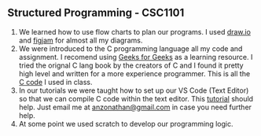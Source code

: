 
## Structured Programming - CSC1101

1. We learned how to use flow charts to plan our programs. I used [draw.io](https://app.diagrams.net/) and [figjam](https://www.figma.com/figjam/) for almost all my diagrams.
2. We were introduced to the C programming language all my code and assignment. I recomend using [Geeks for Geeks](https://www.geeksforgeeks.org/c-programming-language/) as a learning resource. I tried the orignal C lang book by the creators of C and I found it pretty high level and written for a more experience programmer. This is all the [C code](https://github.com/anzonathan/UCU-BSCS/tree/main/Year%201/Sem%201/C) I used in class. 
3. In our tutorials we were taught how to set up our VS Code (Text Editor) so that we can compile C code within the text editor. This [tutorial](https://www.youtube.com/watch?v=9VE7p-he4fA) should help. Just email me at anzonathan@gmail.com in case you need further help.
4. At some point we used scratch to develop our programming logic. 
